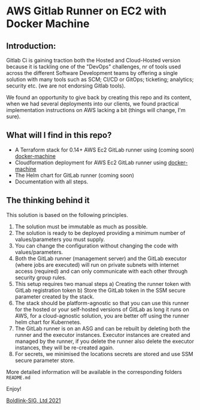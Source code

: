 # AWS Gitlab Runner on EC2 with Docker Machine

## Introduction:

Gitlab Ci is gaining traction both the Hosted and Cloud-Hosted version because it is tackling one of the "DevOps" challenges, nr of tools used across the different Software Development teams by offering a single solution with many tools such as SCM; CI/CD or GitOps; ticketing; analytics; security etc. (we are not endorsing Gitlab tools).

We found an opportunity to give back by creating this repo and its content,  when we had several deployments into our clients, we found practical implementation instructions on AWS lacking a bit (things will change, I'm sure).

## What will I find in this repo?

* A Terraform stack for 0.14+ AWS Ec2 GitLab runner using (coming soon) [docker-machine](https://docs.docker.com/machine/drivers/aws/)
* Cloudformation deployment for AWS Ec2 GitLab runner using [docker-machine](https://docs.docker.com/machine/drivers/aws/)
* The Helm chart for GitLab runner (coming soon)
* Documentation with all steps.

## The thinking behind it

This solution is based on the following principles.

1) The solution must be immutable as much as possible.
2) The solution is ready to be deployed providing a minimum number of values/parameters you must supply.
3) You can change the configuration without changing the code with values/parameters.
4) Both the GitLab runner (management server) and the GitLab executor (where jobs are executed) will run on private subnets with internet access (required) and can only communicate with each other through security group rules.
5) This setup requires two manual steps a) Creating the runner token with GitLab registration token b) Store the GitLab token in the SSM secure parameter created by the stack.
6) The stack should be platform-agnostic so that you can use this runner for the hosted or your self-hosted versions of GitLab as long it runs on AWS, for a cloud-agnostic solution, you are better off using the runner helm chart for Kubernetes.
7) The GitLab runner is on an ASG and can be rebuilt by deleting both the runner and the executor instances. Executor instances are created and managed by the runner, if you delete the runner also delete the executor instances, they will be re-created again.
8) For secrets, we minimised the locations secrets are stored and use SSM secure parameter store.


More detailed information will be available in the corresponding folders `README.md`

Enjoy!

[Boldlink-SIG, Ltd 2021](https://boldlink.io)

